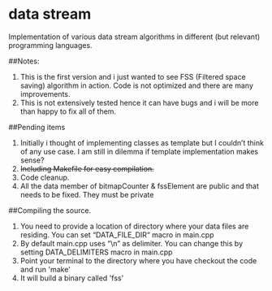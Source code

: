 # data stream

Implementation of various data stream algorithms in different (but relevant) programming languages.


##Notes:
1. This is the first version and i just wanted to see FSS (Filtered space saving) algorithm in action. Code is not optimized and there are many improvements.
2. This is not extensively tested hence it can have bugs and i will be more than happy to fix all of them.


##Pending items
1. Initially i thought of implementing classes as template but I couldn’t think of any use case. I am still in dilemma if template implementation makes sense?
2. ~~Including Makefile for easy compilation.~~
3. Code cleanup. 
4. All the data member of bitmapCounter & fssElement are public and that needs to be fixed. They must be private


##Compiling the source.
1. You need to provide a location of directory where your data files are residing. You can set “DATA_FILE_DIR“ macro in main.cpp
2. By default main.cpp uses “\n” as delimiter. You can change this by setting DATA_DELIMITERS macro in main.cpp
3. Point your terminal to the directory where you have checkout the code and run 'make'
4. It will build a binary called 'fss'






